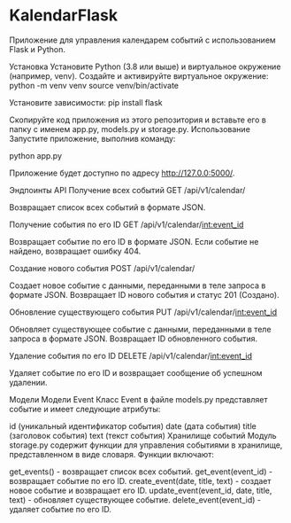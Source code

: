 # KalendarFlask
Приложение для управления календарем событий с использованием Flask и Python.

Установка
Установите Python (3.8 или выше) и виртуальное окружение (например, venv).
Создайте и активируйте виртуальное окружение:
python -m venv venv
source venv/bin/activate

Установите зависимости:
pip install flask

Скопируйте код приложения из этого репозитория и вставьте его в папку с именем app.py, models.py и storage.py.
Использование
Запустите приложение, выполнив команду:

python app.py

Приложение будет доступно по адресу http://127.0.0:5000/.

Эндпоинты API
Получение всех событий
GET /api/v1/calendar/

Возвращает список всех событий в формате JSON.

Получение события по его ID
GET /api/v1/calendar/<int:event_id>

Возвращает событие по его ID в формате JSON. Если событие не найдено, возвращает ошибку 404.

Создание нового события
POST /api/v1/calendar/

Создает новое событие с данными, переданными в теле запроса в формате JSON. Возвращает ID нового события и статус 201 (Создано).

Обновление существующего события
PUT /api/v1/calendar/<int:event_id>

Обновляет существующее событие с данными, переданными в теле запроса в формате JSON. Возвращает ID обновленного события.

Удаление события по его ID
DELETE /api/v1/calendar/<int:event_id>

Удаляет событие по его ID и возвращает сообщение об успешном удалении.

Модели
Модели Event
Класс Event в файле models.py представляет событие и имеет следующие атрибуты:

id (уникальный идентификатор события)
date (дата события)
title (заголовок события)
text (текст события)
Хранилище событий
Модуль storage.py содержит функции для управления событиями в хранилище, представленном в виде словаря. Функции включают:

get_events() - возвращает список всех событий.
get_event(event_id) - возвращает событие по его ID.
create_event(date, title, text) - создает новое событие и возвращает его ID.
update_event(event_id, date, title, text) - обновляет существующее событие.
delete_event(event_id) - удаляет событие по его ID.
